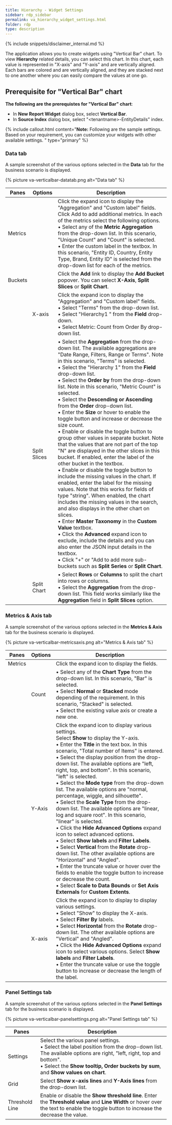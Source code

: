 ```yaml
---
title: Hierarchy - Widget Settings
sidebar: rdp_sidebar
permalink: va_hierarchy_widget_settings.html
folder: rdp
type: description
---
```


{% include snippets/disclaimer_internal.md %} 

The application allows you to create widgets using "Vertical Bar" chart. To view **Hierarchy** related details, you can select this chart. In this chart, each value is represented in "X-axis" and "Y-axis" and are vertically aligned. Each bars are colored and are vertically aligned, and they are stacked next to one another where you can easily compare the values at one go. 

## Prerequisite for "Vertical Bar" chart

**The following are the prerequistes for "Vertical Bar" chart**:
* In **New Report Widget** dialog box, select **Vertical Bar**.
* In **Source Index** dialog box, select "\<tenantname>-EntityDetails" index.

{% include callout.html content="**Note:** Following are the sample settings. Based on your requirement, you can customize your widgets with other available settings.
" type="primary" %}

### Data tab

A sample screenshot of the various options selected in the **Data** tab for the business scenario is displayed.

{% picture va-verticalbar-datatab.png alt="Data tab" %}

| Panes | Options | Description |
| --------- | --------- | ---------- |
| Metrics |  | Click the expand icon to display the "Aggregation" and "Custom label" fields. Click Add to add additional metrics. In each of the metrics select the following options. <br> • Select any of the **Metric Aggregation** from the drop-down list. In this scenario, "Unique Count" and "Count" is selected. <br> • Enter the custom label in the textbox. In this scenario, "Entity ID, Country, Entity Type, Brand, Entity ID" is selected from the drop-down list for each of the metrics. |
| Buckets |  | Click the **Add** link to display the **Add Bucket** popover. You can select **X-Axis**, **Split Slices** or **Split Chart**. |
|  | X-axis | Click the expand icon to display the "Aggregation" and "Custom label" fields. <br> • Select "Terms" from the drop-down list. <br> • Select "Hierarchy1 " from the **Field** drop-down. <br> • Select Metric: Count from Order By drop-down list. |
|  | Split Slices | • Select the **Aggregation** from the drop-down list. The available aggregations are "Date Range, Filters, Range or Terms". Note in this scenario, "Terms" is selected. <br> • Select the "Hierarchy 1" from the **Field** drop-down list. <br> • Select the **Order by** from the drop-down list. Note in this scenario, "Metric Count" is selected. <br> • Select the **Descending or Ascending** from the **Order**  drop-down list. <br> • Enter the **Size** or hover to enable the toggle button and increase or decrease the size count. <br> • Enable or disable the toggle button to group other values in separate bucket. Note that the values that are not part of the top "N" are displayed in the other slices in this bucket. If enabled, enter the label of the other bucket in the textbox. <br> • Enable or disable the toggle button to include the missing values in the chart. If enabled, enter the label for the missing values. Note that this works for fields of type "string". When enabled, the chart includes the missing values in the search, and also displays in the other chart on slices. <br> • Enter **Master Taxonomy** in the **Custom Value** textbox. <br> • Click the **Advanced** expand icon to exclude, include the details and you can also enter the JSON input details in the textbox. <br> • Click "+" or "Add to add more sub-buckets such as **Split Series** or **Split Chart**. |
|  | Split Chart | • Select **Rows** or **Columns** to split the chart into rows or columns. <br> • Select the **Aggregation** from the drop-down list. This field works similarly like the **Aggregation** field in **Split Slices** option. |

### Metrics & Axis tab

A sample screenshot of the various options selected in the **Metrics & Axis** tab for the business scenario is displayed.

{% picture va-verticalbar-metricsaxis.png alt="Metrics & Axis tab" %}

| Panes | Options | Description |
| --------- | ---------- | -------- |
| Metrics |  | Click the expand icon to display the fields. |
|  | Count | • Select any of the **Chart Type** from the drop-down list. In this scenario, "Bar" is selected. <br> • Select **Normal** or **Stacked** mode depending of the requirement. In this scenario, "Stacked" is selected. <br> • Select the existing value axis or create a new one. |
|  | Y-Axis  | Click the expand icon to display various settings.  <br> Select **Show** to display the Y-axis. <br> • Enter the **Title** in the text box. In this scenario, "Total number of Items" is entered. <br> • Select the display position from the drop-down list. The available options are "left, right, top, and bottom". In this scenario, "left" is selected. <br> • Select the **Mode type** from the drop-down list. The available options are "normal, percentage, wiggle, and silhouette". <br> • Select the **Scale Type** from the drop-down list. The available options are "linear, log and square root". In this scenario, "linear" is selected. <br> • Click the **Hide Advanced Options** expand icon to select advanced options. <br> • Select **Show labels** and **Filter Labels**. <br> • Select **Vertical** from the **Rotate** drop-down list. The other available options are "Horizontal" and "Angled". <br> • Enter the truncate value or hover over the fields to enable the toggle button to increase or decrease the count. <br> • Select **Scale to Data Bounds** or **Set Axis Externals** for **Custom Extents**. |
|  | X-axis | Click the expand icon to display to display various settings. <br> • Select "Show" to display the X-axis. <br> • Select **Filter By** labels. <br> • Select **Horizontal** from the **Rotate** drop-down list. The other available options are "Vertical" and "Angled". <br> • Click the **Hide Advanced Options** expand icon to select various options. Select **Show labels** and **Filter Labels**. <br> • Enter the truncate value or use the toggle button to increase or decrease the length of the label. |

### Panel Settings tab

A sample screenshot of the various options selected in the **Panel Settings** tab for the business scenario is displayed.

{% picture va-verticalbar-panelsettings.png alt="Panel Settings tab" %}

| Panes | Description |
| --------- | ---------- |
| Settings | Select the various panel settings. <br> • Select the label position from the drop-down list. The available options are right, "left, right, top and bottom". <br> • Select the **Show tooltip, Order buckets by sum**, and **Show values on chart**. |
| Grid | Select **Show x-axis lines** and **Y-Axis lines** from the drop-down list. |
| Threshold Line | Enable or disable the **Show threshold line**. Enter the **Threshold value** and **Line Width** or hover over the text to enable the toggle button to increase the decrease the value. |